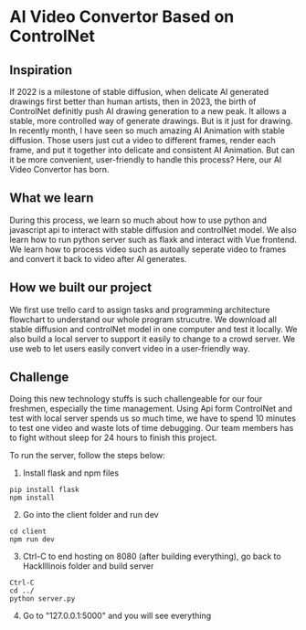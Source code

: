# AI Video Convertor Based on ControlNet
## Inspiration 
If 2022 is a milestone of stable diffusion, when delicate AI generated drawings first better than human artists, then in 2023, the birth of ControlNet definitly push AI drawing generation to a new peak. It allows a stable, more controlled way of generate drawings. But is it just for drawing. In recently month, I have seen so much amazing AI Animation with stable diffusion. Those users just cut a video to different frames, render each frame, and put it together into delicate and consistent AI Animation. But can it be more convenient, user-friendly to handle this process? Here, our AI Video Convertor has born.

## What we learn
During this process, we learn so much about how to use python and javascript api to interact with stable diffusion and controlNet model. We also learn how to run python server such as flaxk and interact with Vue frontend. We learn how to process video such as autoally seperate video to frames and convert it back to video after AI generates. 

## How we built our project
We first use trello card to assign tasks and programming architecture flowchart to understand our whole program strucutre. We download all stable diffusion and controlNet model in one computer and test it locally. We also build a local server to support it easily to change to a crowd server. We use web to let users easily convert video in a user-friendly way.

## Challenge
Doing this new technology stuffs is such challengeable for our four freshmen, especially the time management. Using Api form ControlNet and test with local server spends us so much time, we have to spend 10 minutes to test one video and waste lots of time debugging. Our team members has to fight without sleep for 24 hours to finish this project.


To run the server, follow the steps below:
1. Install flask and npm files
```
pip install flask
npm install
```
2. Go into the client folder and run dev
```
cd client
npm run dev
```
3. Ctrl-C to end hosting on 8080 (after building everything), go back to HackIllinois folder and build server
```
Ctrl-C
cd ../
python server.py
```
4. Go to "127.0.0.1:5000" and you will see everything
